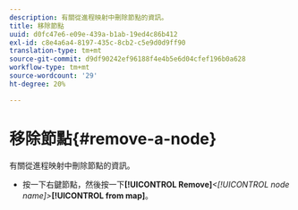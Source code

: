 ```yaml
---
description: 有關從進程映射中刪除節點的資訊。
title: 移除節點
uuid: d0fc47e6-e09e-439a-b1ab-19ed4c86b412
exl-id: c8e4a6a4-8197-435c-8cb2-c5e9d0d9ff90
translation-type: tm+mt
source-git-commit: d9df90242ef96188f4e4b5e6d04cfef196b0a628
workflow-type: tm+mt
source-wordcount: '29'
ht-degree: 20%

---
```


# 移除節點{#remove-a-node}

有關從進程映射中刪除節點的資訊。

* 按一下右鍵節點，然後按一下&#x200B;**[!UICONTROL Remove]***&lt;**[!UICONTROL node name]**>***[!UICONTROL from map]**。
